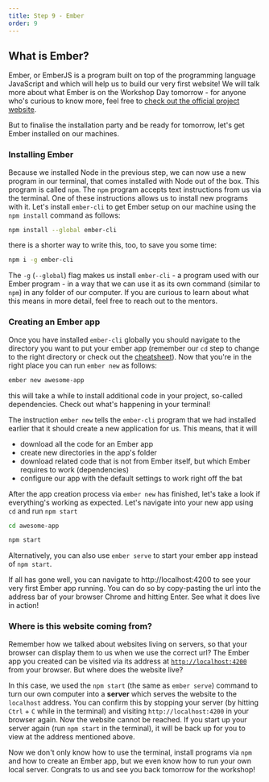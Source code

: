 ```yaml
---
title: Step 9 - Ember
order: 9
---
```


## What is Ember?

Ember, or EmberJS is a program built on top of the programming language JavaScript and which will help us to build our very first website! We will talk more about what Ember is on the Workshop Day tomorrow - for anyone who's curious to know more, feel free to [check out the official project website](https://emberjs.com).

But to finalise the installation party and be ready for tomorrow, let's get Ember installed on our machines.

### Installing Ember

Because we installed Node in the previous step, we can now use a new program in our terminal, that comes installed with Node out of the box. This program is called `npm`. The `npm` program accepts text instructions from us via the terminal. One of these instructions allows us to install new programs with it. Let's install `ember-cli` to get Ember setup on our machine using the `npm install` command as follows:

```bash
npm install --global ember-cli
```

there is a shorter way to write this, too, to save you some time:

```bash
npm i -g ember-cli
```

The `-g` (`--global`) flag makes us install `ember-cli` - a program used with our Ember program - in a way that we can use it as its own command (similar to `npm`) in any folder of our computer. If you are curious to learn about what this means in more detail, feel free to reach out to the mentors.


### Creating an Ember app

Once you have installed `ember-cli` globally you should navigate to the directory you want to put your ember app (remember our `cd` step to change to the right directory or check out the [cheatsheet](http://www.pragtob.info/rails-beginner-cheatsheet/)). Now that you're in the right place you can run `ember new` as follows:

```bash
ember new awesome-app
```

this will take a while to install additional code in your project, so-called dependencies. Check out what's happening in your terminal!

The instruction `ember new` tells the `ember-cli` program that we had installed earlier that it should create a new application for us. This means, that it will

- download all the code for an Ember app
- create new directories in the app's folder
- download related code that is not from Ember itself, but which Ember requires to work (dependencies)
- configure our app with the default settings to work right off the bat


After the app creation process via `ember new` has finished, let's take a look if everything's working as expected.
Let's navigate into your new app using `cd` and run `npm start`

```bash
cd awesome-app

npm start
```

Alternatively, you can also use `ember serve` to start your ember app instead of `npm start`.

If all has gone well, you can navigate to http://localhost:4200 to see your very first Ember app running. You can do so by copy-pasting the url into the address bar of your browser Chrome and hitting Enter. See what it does live in action!


### Where is this website coming from?

Remember how we talked about websites living on servers, so that your browser can display them to us when we use the correct url? The Ember app you created can be visited via its address at [`http://localhost:4200`](http://localhost:4200) from your browser. But where does the website live?

In this case, we used the `npm start` (the same as `ember serve`) command to turn our own computer into a **server** which serves the website to the `localhost` address. You can confirm this by stopping your server (by hitting `Ctrl` + `C` while in the terminal) and visiting `http://localhost:4200` in your browser again. Now the website cannot be reached. If you start up your server again (run `npm start` in the terminal), it will be back up for you to view at the address mentioned above.

Now we don't only know how to use the terminal, install programs via `npm` and how to create an Ember app, but we even know how to run your own local server. Congrats to us and see you back tomorrow for the workshop!
